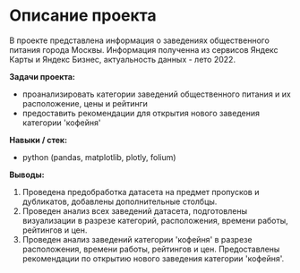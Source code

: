 # Описание проекта

В проекте представлена информация о заведениях общественного питания города Москвы. Информация полученна из сервисов Яндекс Карты и Яндекс Бизнес, актуальность данных - лето 2022.

<b> Задачи проекта: </b>
* проанализировать категории заведений общественного питания и их расположение, цены и рейтинги
* предоставить рекомендации для открытия нового заведения категории 'кофейня'

<b> Навыки / стек: </b>
* python (pandas, matplotlib, plotly, folium)

<b> Выводы: </b> 
1. Проведена предобработка датасета на предмет пропусков и дубликатов, добавлены дополнительные столбцы. 
2. Проведен анализ всех заведений датасета, подготовлены визуализации в разрезе категорий, расположения, времени работы, рейтингов и цен. 
3. Проведен анализ заведений категории 'кофейня' в разрезе расположения, времени работы, рейтингов и цен. Предоставлены рекомендации по открытию нового заведения категории 'кофейня'.

